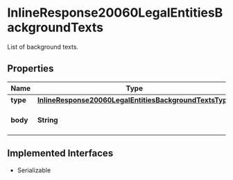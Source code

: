 

# InlineResponse20060LegalEntitiesBackgroundTexts

List of background texts.

## Properties

Name | Type | Description | Notes
------------ | ------------- | ------------- | -------------
**type** | [**InlineResponse20060LegalEntitiesBackgroundTextsType**](InlineResponse20060LegalEntitiesBackgroundTextsType.md) |  |  [optional]
**body** | **String** | Body of the background text. |  [optional]


## Implemented Interfaces

* Serializable


